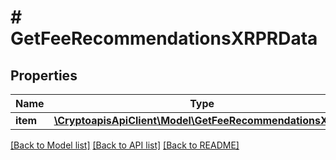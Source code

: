 # # GetFeeRecommendationsXRPRData

## Properties

Name | Type | Description | Notes
------------ | ------------- | ------------- | -------------
**item** | [**\CryptoapisApiClient\Model\GetFeeRecommendationsXRPRI**](GetFeeRecommendationsXRPRI.md) |  |

[[Back to Model list]](../../README.md#models) [[Back to API list]](../../README.md#endpoints) [[Back to README]](../../README.md)

